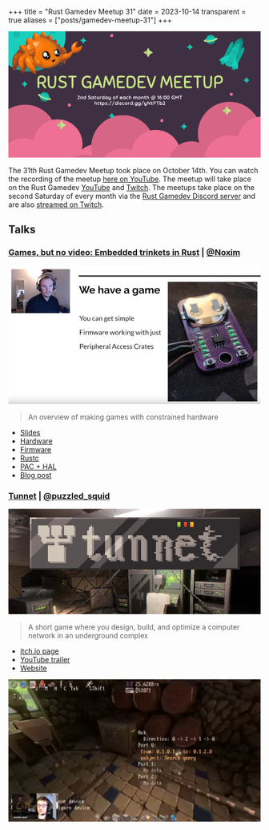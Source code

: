 +++
title = "Rust Gamedev Meetup 31"
date = 2023-10-14
transparent = true
aliases = ["posts/gamedev-meetup-31"]
+++

<!-- markdownlint-disable single-title heading-increment -->
<!-- markdownlint-disable no-blanks-blockquote no-emphasis-as-header -->
<!-- markdownlint-configure-file {"line-length": {"heading_line_length": 120}} -->

![Rust Gamedev Meetup](gamedev-meetup.png)

The 31th Rust Gamedev Meetup took place on October 14th. You can watch the
recording of the meetup [here on YouTube][meetup-video]. The meetup will take
place on the Rust Gamedev [YouTube][youtube-stream] and [Twitch][twitch-stream].
The meetups take place on the second Saturday of every month via the [Rust
Gamedev Discord server][rust-gamedev-discord] and are also [streamed on
Twitch][rust-gamedev-twitch].

[rust-gamedev-discord]: https://discord.gg/yNtPTb2
[rust-gamedev-twitch]: https://twitch.tv/rustgamedev
[meetup-video]: https://www.youtube.com/watch?v=MadryxOwjb8
[youtube-stream]: https://www.youtube.com/@RustGameDevelopment
[twitch-stream]: https://www.twitch.tv/RustGameDev

## Talks

### [Games, but no video: Embedded trinkets in Rust] | [@Noxim]

![Hardware](hardware.jpg)

> An overview of making games with constrained hardware

- [Slides]
- [Hardware]
- [Firmware]
- [Rustc]
- [PAC + HAL]
- [Blog post][More details]

[Slides]: https://docs.google.com/presentation/d/1LnxSBdzKOGLGbUAiyaZShYfjJYitCOkM8MzPNLfFEQc/edit?usp=sharing
[Hardware]: https://oshwlab.com/noxim/nxr-w-101-001_copy
[Firmware]: https://owo.codes/noxim/nxr-t202-bitfiddle
[Rustc]: https://github.com/noxime/rust/tree/rv32e-upstream
[PAC + HAL]: https://github.com/ch32-rs
[More details]: https://noxim.xyz/blog/rust-ch32v003/
[Games, but no video: Embedded trinkets in Rust]: https://www.youtube.com/live/MadryxOwjb8?si=erY49m_5_HDFkrpf&t=694
[@Noxim]: https://github.com/Noxime

### [Tunnet] | [@puzzled_squid]

![tunnet title](tunnet.jpg)

> A short game where you design, build, and optimize
> a computer network in an underground complex

- [itch.io page]
- [YouTube trailer]
- [Website]

![tunnet title](tunnet-network.jpg)

[itch.io page]: https://puzzled-squid.itch.io/tunnet
[YouTube trailer]: https://www.youtube.com/watch?v=6gxytilYoOM
[Website]: https://puzzledsquid.xyz/
[Tunnet]: https://www.youtube.com/live/MadryxOwjb8?si=vZrhqUszuv9qvG9t&t=2878
[@puzzled_squid]: https://github.com/puzzled-squid
